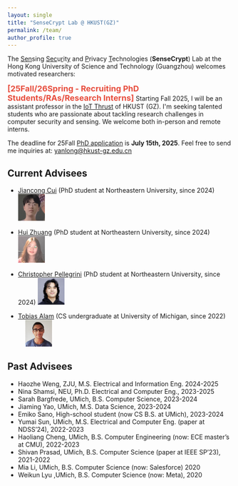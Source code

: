 ```yaml
---
layout: single
title: "SenseCrypt Lab @ HKUST(GZ)"
permalink: /team/
author_profile: true
---
```


The <u>Sen</u>sing <u>Sec</u>u<u>r</u>it<u>y</u> and <u>P</u>rivacy <u>T</u>echnologies (**SenseCrypt**) Lab at the Hong Kong University of Science and Technology (Guangzhou) welcomes motivated researchers:  

<span style="color:rgb(231, 76, 60)">__<font size="+1">[25Fall/26Spring - Recruiting PhD Students/RAs/Research Interns]</font>__</span> Starting Fall 2025, I will be an assistant professor in the [IoT Thrust](https://iott.hkust-gz.edu.cn/) of HKUST (GZ). I'm seeking talented students who are passionate about tackling research challenges in computer security and sensing. We welcome both in-person and remote interns.
<!-- For more information about our PhD applications and my research lab, [check this out](./team/).  -->
The deadline for 25Fall [PhD application](https://fytgs.hkust-gz.edu.cn/admissions) is **July 15th, 2025**. Feel free to send me inquiries at: [yanlong@hkust-gz.edu.cn](mailto:yanlong@hkust-gz.edu.cn)  


## Current Advisees  

- [Jiancong Cui](https://jiancongcui.github.io/) (PhD student at Northeastern University, since 2024) <img src="../images/JiancongCui.png"  width="60" height="60">

- [Hui Zhuang](https://zhuang-hui.github.io/) (PhD student at Northeastern University, since 2024) &nbsp; <img src="../images/HuiZhuang.png"  width="60" height="60">

- [Christopher Pellegrini](https://www.linkedin.com/in/christopher-pellegrini-6a4226185/) (PhD student at Northeastern University, since 2024)  <img src="../images/ChristopherPellegrini.png"  width="60" height="60">


- [Tobias Alam](https://www.linkedin.com/in/tobias-alam-5a4057215/) (CS undergraduate at University of Michigan, since 2022) &nbsp; &nbsp; &nbsp; <img src="../images/TobiasAlam.jpg"  width="60" height="60">


## Past Advisees  



- Haozhe Weng, ZJU, M.S. Electrical and Information Eng. 2024-2025
- Nina Shamsi, NEU, Ph.D. Electrical and Computer Eng., 2023-2025
- Sarah Bargfrede, UMich, B.S. Computer Science, 2023-2024
- Jiaming Yao, UMich, M.S. Data Science, 2023-2024
- Emiko Sano, High-school student (now CS B.S. at UMich), 2023-2024
- Yumai Sun, UMich, M.S. Electrical and Computer Eng. (paper at NDSS’24), 2022-2023
- Haoliang Cheng, UMich, B.S. Computer Engineering (now: ECE master’s at CMU), 2022-2023
- Shivan Prasad, UMich, B.S. Computer Science (paper at IEEE SP’23), 2021-2022
- Mia Li, UMich, B.S. Computer Science (now: Salesforce) 2020
- Weikun Lyu ,UMich, B.S. Computer Science (now: Meta), 2020


<!-- ## Lab Mascot  

- [Mr. Coconut]() (A two-year old ragdoll; food lover)  &nbsp; &nbsp;  &nbsp; &nbsp; <img src="../images/coconut.png"  width="120" height="160"> -->
